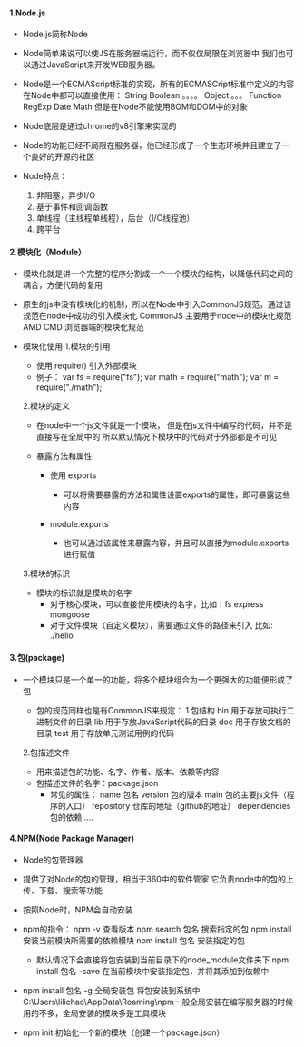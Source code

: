 #### 1.Node.js
  - Node.js简称Node
  
  - Node简单来说可以使JS在服务器端运行，而不仅仅局限在浏览器中
    我们也可以通过JavaScript来开发WEB服务器。
    
  - Node是一个ECMAScript标准的实现，所有的ECMASCript标准中定义的内容在Node中都可以直接使用：
    String Boolean 。。。。 Object 。。。 Function RegExp Date Math 
    但是在Node不能使用BOM和DOM中的对象
    
  - Node底层是通过chrome的v8引擎来实现的

  - Node的功能已经不局限在服务器，他已经形成了一个生态环境并且建立了一个良好的开源的社区
  
  - Node特点：
    1. 非阻塞，异步I/O
    2. 基于事件和回调函数
    3. 单线程（主线程单线程），后台（I/O线程池）
    4. 跨平台
    
#### 2.模块化（Module）
  - 模块化就是讲一个完整的程序分割成一个一个模块的结构，以降低代码之间的耦合，方便代码的复用
  - 原生的js中没有模块化的机制，所以在Node中引入CommonJS规范，通过该规范在node中成功的引入模块化
    CommonJS 主要用于node中的模块化规范
    AMD CMD 浏览器端的模块化规范
  - 模块化使用
    1.模块的引用
      - 使用 require() 引入外部模块
      - 例子：
        var fs = require("fs");
        var math = require("math");
        var m = require("./math");
        
    2.模块的定义
      - 在node中一个js文件就是一个模块，
        但是在js文件中编写的代码，并不是直接写在全局中的
        所以默认情况下模块中的代码对于外部都是不可见
        
      - 暴露方法和属性
        - 使用 exports
          - 可以将需要暴露的方法和属性设置exports的属性，即可暴露这些内容
          
        - module.exports
          - 也可以通过该属性来暴露内容，并且可以直接为module.exports进行赋值
    
    3.模块的标识
      - 模块的标识就是模块的名字
        - 对于核心模块，可以直接使用模块的名字，比如：fs express  mongoose
        - 对于文件模块（自定义模块），需要通过文件的路径来引入 比如: ./hello
        
#### 3.包(package)
  - 一个模块只是一个单一的功能，将多个模块组合为一个更强大的功能便形成了包
    - 包的规范同样也是有CommonJS来规定：
    1.包结构
      bin 用于存放可执行二进制文件的目录
      lib 用于存放JavaScript代码的目录
      doc 用于存放文档的目录
      test 用于存放单元测试用例的代码

    2.包描述文件
      - 用来描述包的功能、名字、作者、版本、依赖等内容
      - 包描述文件的名字：package.json
        - 常见的属性：
          name 包名
          version 包的版本
          main 包的主要js文件（程序的入口）
          repository 仓库的地址（github的地址）
          dependencies 包的依赖
          ....
          
#### 4.NPM(Node Package Manager)
  - Node的包管理器
  - 提供了对Node的包的管理，相当于360中的软件管家
    它负责node中的包的上传、下载、搜索等功能
  - 按照Node时，NPM会自动安装	
  - npm的指令：
    npm -v 查看版本
    npm search 包名 搜索指定的包
    npm install 安装当前模块所需要的依赖模块
    npm install 包名 安装指定的包
      - 默认情况下会直接将包安装到当前目录下的node_module文件夹下
    npm install 包名 -save 在当前模块中安装指定包，并将其添加到依赖中
    
  - npm install 包名 -g 全局安装包
      将包安装到系统中C:\Users\lilichao\AppData\Roaming\npm一般全局安装在编写服务器的时候用的不多，全局安装的模块多是工具模块
  - npm init 初始化一个新的模块（创建一个package.json）